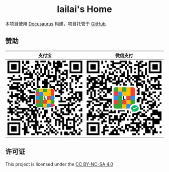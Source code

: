 <h1 align="center">lailai's Home</h1>

本项目使用 [Docusaurus](https://docusaurus.io/) 构建，项目托管于 [GitHub](https://github.com/lailai0916/lailai0916.github.io).

## 赞助

|               支付宝               |              微信支付              |
| :--------------------------------: | :--------------------------------: |
| ![Alipay](static/img/QR-code/Alipay.svg) | ![WeChat](static/img/QR-code/WeChat.svg) |

## 许可证

This project is licensed under the [CC BY-NC-SA 4.0](https://creativecommons.org/licenses/by-nc-sa/4.0/?ref=chooser-v1)
